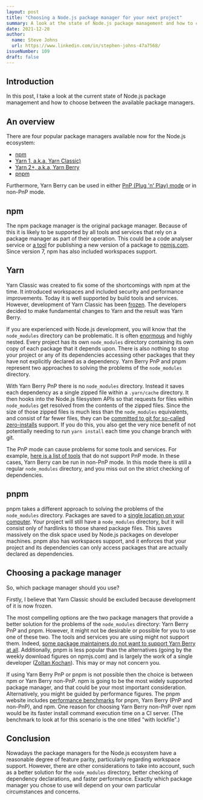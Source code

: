 ```yaml
---
layout: post
title: "Choosing a Node.js package manager for your next project"
summary: A look at the state of Node.js package management and how to choose between the available package managers.
date: 2021-12-20
author:
  name: Steve Johns
  url: https://www.linkedin.com/in/stephen-johns-47a7568/
issueNumber: 109
draft: false
---
```


## Introduction

In this post, I take a look at the current state of Node.js package management and how to choose between the available package managers.

## An overview

There are four popular package managers available now for the Node.js ecosystem:

- [npm](https://docs.npmjs.com/cli/v8/commands/npm)
- [Yarn 1, a.k.a, Yarn Classic)](https://classic.yarnpkg.com/lang/en/)
- [Yarn 2+, a.k.a, Yarn Berry](https://yarnpkg.com/)
- [pnpm](https://pnpm.io/)

Furthermore, Yarn Berry can be used in either [PnP (Plug 'n' Play) mode](https://yarnpkg.com/features/pnp) or in non-PnP mode.

## npm

The npm package manager is the original package manager. Because of this it is likely to be supported by all tools and services that rely on a package manager as part of their operation. This could be a code analyser service or [a tool](https://github.com/sindresorhus/np) for publishing a new version of a package to [npmjs.com](https://www.npmjs.com/). Since version 7, npm has also included workspaces support.

## Yarn

Yarn Classic was created to fix some of the shortcomings with npm at the time. It introduced workspaces and included security and performance improvements. Today it is well supported by build tools and services. However, development of Yarn Classic has been [frozen](https://github.com/yarnpkg/yarn). The developers decided to make fundamental changes to Yarn and the result was Yarn Berry.

If you are experienced with Node.js development, you will know that the `node_modules` directory can be problematic. It is often [enormous](https://devrant.com/rants/760537/heaviest-objects-in-the-universe) and highly nested. Every project has its own `node_modules` directory containing its own copy of each package that it depends upon. There is also nothing to stop your project or any of its dependencies accessing other packages that they have not explicitly declared as a dependency. Yarn Berry PnP and pnpm represent two approaches to solving the problems of the `node_modules` directory.

With Yarn Berry PnP there is no `node_modules` directory. Instead it saves each dependency as a single zipped file within a `.yarn/cache` directory. It then hooks into the Node.js filesystem APIs so that requests for files within `node_modules` get resolved from the contents of the zipped files. Since the size of those zipped files is much less than the `node_modules` equivalents, and consist of far fewer files, they can be [committed to git for so-called zero-installs](https://yarnpkg.com/features/zero-installs) support. If you do this, you also get the very nice benefit of not potentially needing to run `yarn install` each time you change branch with git.

The PnP mode can cause problems for some tools and services. For example, [here is a list of tools](https://yarnpkg.com/features/pnp#incompatible) that do not support PnP mode. In these cases, Yarn Berry can be run in non-PnP mode. In this mode there is still a regular `node_modules` directory, and you miss out on the strict checking of dependencies.

## pnpm

pnpm takes a different approach to solving the problems of the `node_modules` directory. Packages are saved to a [single location on your computer](https://pnpm.io/motivation). Your project will still have a `node_modules` directory, but it will consist only of hardlinks to those shared package files. This saves massively on the disk space used by Node.js packages on developer machines. pnpm also has workspaces support, and it enforces that your project and its dependencies can only access packages that are actually declared as dependencies.

## Choosing a package manager

So, which package manager should you use?

Firstly, I believe that Yarn Classic should be excluded because development of it is now frozen.

The most compelling options are the two package managers that provide a better solution for the problems of the `node_modules` directory: Yarn Berry PnP and pnpm. However, it might not be desirable or possible for you to use one of these two. The tools and services you are using might not support them. Indeed, [some package maintainers do not want to support Yarn Berry at all](https://github.com/sindresorhus/np/issues/612). Additionally, pnpm is less popular than the alternatives (going by the weekly download figures on npmjs.com) and is largely the work of a single developer ([Zoltan Kochan](https://twitter.com/zoltankochan)). This may or may not concern you.

If using Yarn Berry PnP or pnpm is not possible then the choice is between npm or Yarn Berry non-PnP. npm is going to be the most widely supported package manager, and that could be your most important consideration. Alternatively, you might be guided by performance figures. The pnpm website includes [performance benchmarks](https://pnpm.io/benchmarks) for pnpm, Yarn Berry (PnP and non-PnP), and npm. One reason for choosing Yarn Berry non-PnP over npm would be its faster install command execution time on a CI server. (The benchmark to look at for this scenario is the one titled "with lockfile".)

## Conclusion

Nowadays the package managers for the Node.js ecosystem have a reasonable degree of feature parity, particularly regarding workspace support. However, there are other considerations to take into account, such as a better solution for the `node_modules` directory, better checking of dependency declarations, and faster performance. Exactly which package manager you chose to use will depend on your own particular circumstances and concerns.

